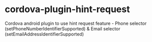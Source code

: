 # cordova-plugin-hint-request
Cordova android plugin to use hint request feature - Phone selector (setPhoneNumberIdentifierSupported) &amp; Email selector (setEmailAddressIdentifierSupported)
